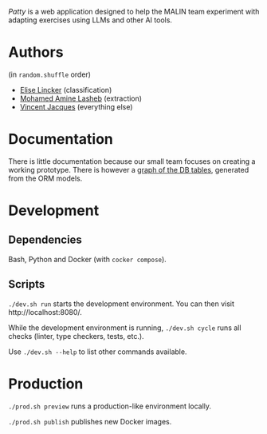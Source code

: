 *Patty* is a web application designed to help the MALIN team experiment with adapting exercises using LLMs and other AI tools.

# Authors

(in `random.shuffle` order)

- [Elise Lincker](https://github.com/eliselinc/) (classification)
- [Mohamed Amine Lasheb](https://aminelasheb.github.io/) (extraction)
- [Vincent Jacques](https://vincent-jacques.net/) (everything else)

# Documentation

There is little documentation because our small team focuses on creating a working prototype.
There is however a [graph of the DB tables](backend/generated/db-tables-graph.png), generated from the ORM models.


# Development

## Dependencies

Bash, Python and Docker (with `cocker compose`).

## Scripts

`./dev.sh run` starts the development environment. You can then visit http://localhost:8080/.

While the development environment is running, `./dev.sh cycle` runs all checks (linter, type checkers, tests, etc.).

Use `./dev.sh --help` to list other commands available.

# Production

`./prod.sh preview` runs a production-like environment locally.

`./prod.sh publish` publishes new Docker images.
